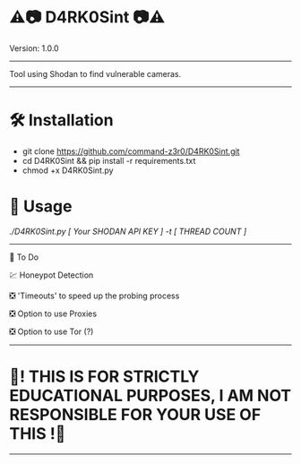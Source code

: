   # ⚠️📷 D4RK0Sint 📷⚠️

Version: 1.0.0
**************************************************************************
 Tool using Shodan to find vulnerable cameras.
**************************************************************************


 # 🛠 Installation

 * git clone https://github.com/command-z3r0/D4RK0Sint.git
 * cd D4RK0Sint && pip install -r requirements.txt
 * chmod +x D4RK0Sint.py
# 📃 Usage

 _./D4RK0Sint.py [ Your SHODAN API KEY ] -t [ THREAD COUNT ]_ 
 
 
-----------------------------------------------------------------------------------------------------
📌 To Do

💹 Honeypot Detection

❎ 'Timeouts' to speed up the probing process

❎ Option to use Proxies

❎ Option to use Tor (?)

------------------------------------------------------------------------------------------------------
# 🚧! THIS IS FOR STRICTLY EDUCATIONAL PURPOSES, I AM NOT RESPONSIBLE FOR YOUR USE OF THIS !🚧
------------------------------------------------------------------------------------------------------



